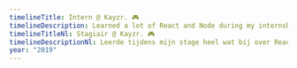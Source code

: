 ```yaml
---
timelineTitle: Intern @ Kayzr. 🎮
timelineDescription: Learned a lot of React and Node during my internship. Loved this place!
timelineTitleNl: Stagiair @ Kayzr. 🎮
timelineDescriptionNl: Leerde tijdens mijn stage heel wat bij over React en Node. Ik hield van deze plek!
year: "2019"
---
```


